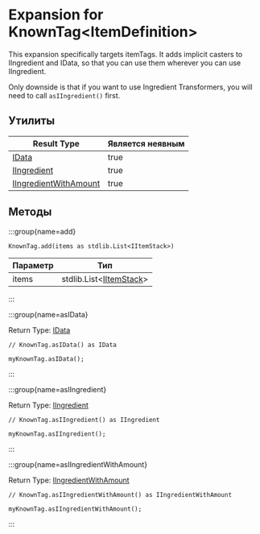 # Expansion for KnownTag&lt;ItemDefinition&gt;

This expansion specifically targets itemTags. It adds implicit casters to IIngredient and IData, so that you can use them wherever you can use IIngredient.

 Only downside is that if you want to use Ingredient Transformers, you will need to call `asIIngredient()` first.

## Утилиты

| Result Type                                                            | Является неявным |
| ---------------------------------------------------------------------- | ---------------- |
| [IData](/vanilla/api/data/IData)                                       | true             |
| [IIngredient](/vanilla/api/ingredient/IIngredient)                     | true             |
| [IIngredientWithAmount](/vanilla/api/ingredient/IIngredientWithAmount) | true             |

## Методы

:::group{name=add}

```zenscript
KnownTag.add(items as stdlib.List<IItemStack>)
```

| Параметр | Тип                                                                       |
| -------- | ------------------------------------------------------------------------- |
| items    | stdlib.List&lt;[IItemStack](/vanilla/api/item/IItemStack)&gt; |


:::

:::group{name=asIData}

Return Type: [IData](/vanilla/api/data/IData)

```zenscript
// KnownTag.asIData() as IData

myKnownTag.asIData();
```

:::

:::group{name=asIIngredient}

Return Type: [IIngredient](/vanilla/api/ingredient/IIngredient)

```zenscript
// KnownTag.asIIngredient() as IIngredient

myKnownTag.asIIngredient();
```

:::

:::group{name=asIIngredientWithAmount}

Return Type: [IIngredientWithAmount](/vanilla/api/ingredient/IIngredientWithAmount)

```zenscript
// KnownTag.asIIngredientWithAmount() as IIngredientWithAmount

myKnownTag.asIIngredientWithAmount();
```

:::


